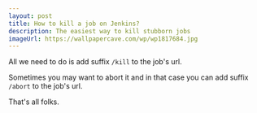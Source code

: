 ```yaml
---
layout: post
title: How to kill a job on Jenkins?
description: The easiest way to kill stubborn jobs
imageUrl: https://wallpapercave.com/wp/wp1817684.jpg
---
```


All we need to do is add suffix `/kill` to the job's url.

Sometimes you may want to abort it and in that case you can add suffix `/abort` to the job's url.


That's all folks.
